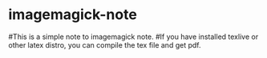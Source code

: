 # imagemagick-note
#This is a simple note to imagemagick note.
#If you have installed texlive or other latex distro, you can compile the tex file and get pdf.
